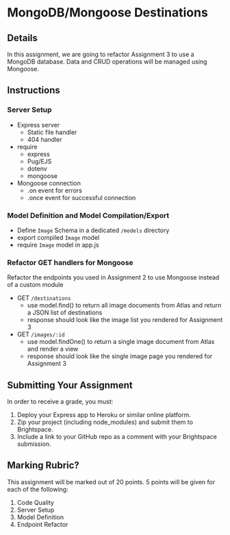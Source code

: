 # MongoDB/Mongoose Destinations
## Details
In this assignment, we are going to refactor Assignment 3 to use a MongoDB database. Data and CRUD operations will be managed using Mongoose.

## Instructions
### Server Setup
- Express server
  - Static file handler
  - 404 handler
- require
  - express
  - Pug/EJS
  - dotenv
  - mongoose
- Mongoose connection
  - .on event for errors
  - .once event for successful connection

### Model Definition and Model Compilation/Export
- Define `Image` Schema in a dedicated `/models` directory
- export compiled `Image` model
- require `Image` model in app.js

### Refactor GET handlers for Mongoose
Refactor the endpoints you used in Assignment 2 to use Mongoose instead of a custom module
- GET `/destinations`
  - use model.find() to return all image documents from Atlas and return a JSON list of destinations
  - response should look like the image list you rendered for Assignment 3
- GET `/images/:id`
  - use model.findOne() to return a single image document from Atlas and render a view
  - response should look like the single image page you rendered for Assignment 3

## Submitting Your Assignment
In order to receive a grade, you must:
1. Deploy your Express app to Heroku or similar online platform.
2. Zip your project (including node_modules) and submit them to Brightspace.
3. Include a link to your GitHub repo as a comment with your Brightspace submission.

## Marking Rubric?
This assignment will be marked out of 20 points. 5 points will be given for each of the following:

1. Code Quality
2. Server Setup
3. Model Definition
4. Endpoint Refactor